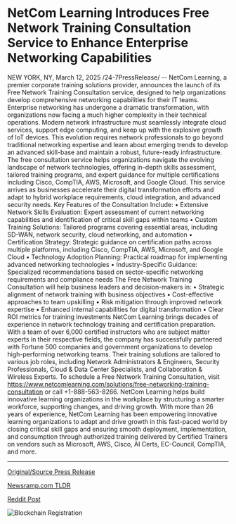 # NetCom Learning Introduces Free Network Training Consultation Service to Enhance Enterprise Networking Capabilities

NEW YORK, NY, March 12, 2025 /24-7PressRelease/ -- NetCom Learning, a premier corporate training solutions provider, announces the launch of its Free Network Training Consultation service, designed to help organizations develop comprehensive networking capabilities for their IT teams.   Enterprise networking has undergone a dramatic transformation, with organizations now facing a much higher complexity in their technical operations. Modern network infrastructure must seamlessly integrate cloud services, support edge computing, and keep up with the explosive growth of IoT devices. This evolution requires network professionals to go beyond traditional networking expertise and learn about emerging trends to develop an advanced skill-base and maintain a robust, future-ready infrastructure.   The free consultation service helps organizations navigate the evolving landscape of network technologies, offering in-depth skills assessment, tailored training programs, and expert guidance for multiple certifications including Cisco, CompTIA, AWS, Microsoft, and Google Cloud. This service arrives as businesses accelerate their digital transformation efforts and adapt to hybrid workplace requirements, cloud integration, and advanced security needs.   Key Features of the Consultation Include:  • Extensive Network Skills Evaluation: Expert assessment of current networking capabilities and identification of critical skill gaps within teams  • Custom Training Solutions: Tailored programs covering essential areas, including SD-WAN, network security, cloud networking, and automation  • Certification Strategy: Strategic guidance on certification paths across multiple platforms, including Cisco, CompTIA, AWS, Microsoft, and Google Cloud  • Technology Adoption Planning: Practical roadmap for implementing advanced networking technologies  • Industry-Specific Guidance: Specialized recommendations based on sector-specific networking requirements and compliance needs   The Free Network Training Consultation will help business leaders and decision-makers in:  • Strategic alignment of network training with business objectives  • Cost-effective approaches to team upskilling  • Risk mitigation through improved network expertise  • Enhanced internal capabilities for digital transformation  • Clear ROI metrics for training investments   NetCom Learning brings decades of experience in network technology training and certification preparation. With a team of over 6,000 certified instructors who are subject matter experts in their respective fields, the company has successfully partnered with Fortune 500 companies and government organizations to develop high-performing networking teams. Their training solutions are tailored to various job roles, including Network Administrators & Engineers, Security Professionals, Cloud & Data Center Specialists, and Collaboration & Wireless Experts.   To schedule a Free Network Training Consultation, visit https://www.netcomlearning.com/solutions/free-networking-training-consultation or call +1-888-563-8266.  NetCom Learning helps build innovative learning organizations in the workplace by structuring a smarter workforce, supporting changes, and driving growth. With more than 26 years of experience, NetCom Learning has been empowering innovative learning organizations to adapt and drive growth in this fast-paced world by closing critical skill gaps and ensuring smooth deployment, implementation, and consumption through authorized training delivered by Certified Trainers on vendors such as Microsoft, AWS, Cisco, AI Certs, EC-Council, CompTIA, and more. 

---

[Original/Source Press Release](https://www.24-7pressrelease.com/press-release/520488/netcom-learning-introduces-free-network-training-consultation-service-to-enhance-enterprise-networking-capabilities)
                    

[Newsramp.com TLDR](https://newsramp.com/curated-news/netcom-learning-launches-free-network-training-consultation-service-for-developing-advanced-networking-skills/551684dbe298913fc85f1f3a20853dec) 

 



[Reddit Post](https://www.reddit.com/r/newsramp/comments/1j9ebcc/netcom_learning_launches_free_network_training/) 



![Blockchain Registration](https://cdn.newsramp.app/24-7PressRelease/qrcode/253/12/mint6_97.webp)